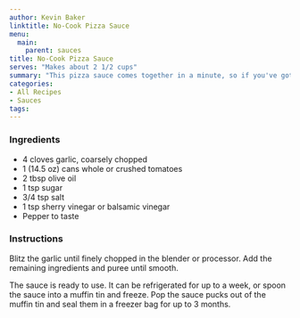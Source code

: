 ```yaml
---
author: Kevin Baker
linktitle: No-Cook Pizza Sauce
menu:
  main:
    parent: sauces
title: No-Cook Pizza Sauce
serves: "Makes about 2 1/2 cups"
summary: "This pizza sauce comes together in a minute, so if you've got pizza dough on hand you can make a homemade pizza almost as quickly as you could make a sandwich."
categories:
- All Recipes
- Sauces
tags:
---
```

### Ingredients

<div class="ingredient-list">

* 4 cloves garlic, coarsely chopped  
* 1 (14.5 oz) cans whole or crushed tomatoes  
* 2 tbsp olive oil  
* 1 tsp sugar  
* 3/4 tsp salt  
* 1 tsp sherry vinegar or balsamic vinegar  
* Pepper to taste   

</div>

### Instructions
Blitz the garlic until finely chopped in the blender or processor.  Add the remaining ingredients and puree until smooth. 

The sauce is ready to use. It can be refrigerated for up to a week, or spoon the sauce into a muffin tin and freeze. Pop the sauce pucks out of the muffin tin and seal them in a freezer bag for up to 3 months. 
